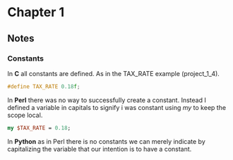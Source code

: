 # Chapter 1

## Notes

### Constants
In **C** all constants are defined. As in the TAX_RATE example (project_1_4).

```C
#define TAX_RATE 0.18f;
```

In **Perl** there was no way to successfully create a constant. Instead I defined a variable in capitals to signify i was constant using *my* to keep the scope local.

```Perl
my $TAX_RATE = 0.18;
```

In **Python** as in Perl there is no constants we can merely indicate by capitalizing the variable that our intention is to have a constant.
